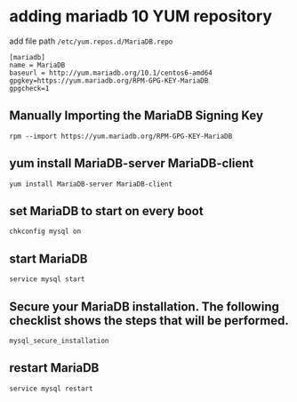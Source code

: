 # adding mariadb 10 YUM repository

add file path `/etc/yum.repos.d/MariaDB.repo`

```
[mariadb]
name = MariaDB
baseurl = http://yum.mariadb.org/10.1/centos6-amd64
gpgkey=https://yum.mariadb.org/RPM-GPG-KEY-MariaDB
gpgcheck=1
```

## Manually Importing the MariaDB Signing Key
```
rpm --import https://yum.mariadb.org/RPM-GPG-KEY-MariaDB
```

## yum install MariaDB-server MariaDB-client
```
yum install MariaDB-server MariaDB-client
```

## set MariaDB to start on every boot
```
chkconfig mysql on
```

## start MariaDB
```
service mysql start
```

## Secure your MariaDB installation. The following checklist shows the steps that will be performed.
```
mysql_secure_installation
```

## restart MariaDB
```
service mysql restart
```